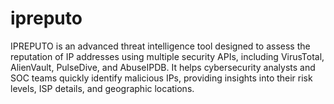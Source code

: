 # ipreputo
IPREPUTO is an advanced threat intelligence tool designed to assess the reputation of IP addresses using multiple security APIs, including VirusTotal, AlienVault, PulseDive, and AbuseIPDB. It helps cybersecurity analysts and SOC teams quickly identify malicious IPs, providing insights into their risk levels, ISP details, and geographic locations. 
